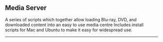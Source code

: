 Media Server
---

A series of scripts which together allow loading Blu-ray, DVD, and downloaded content into an easy to use media centre
Includes install scripts for Mac and Ubuntu to make it easy for widespread use.

---

